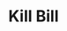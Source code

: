 ---
includes: 
  - index
  
current_page: index

menu_items:
  - index
  - tenant
  - catalog
  - account
  - payment-method
  - subscription
  - bundle
  - invoice
  - credit
  - payment
  - payment-transaction
  - invoice-payment
  - usage
  - custom-field
  - tag
  - tag-definition
  - admin

title: Kill Bill

language_tabs:
   - shell
   - java
   - ruby
   - python

toc_footers:
  - <a href="mailto:support@killbill.io">Report a doc problem </a>

search: true

code_clipboard: true

---